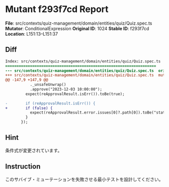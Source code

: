 # Mutant f293f7cd Report

**File**: src/contexts/quiz-management/domain/entities/quiz/Quiz.spec.ts
**Mutator**: ConditionalExpression
**Original ID**: 1024
**Stable ID**: f293f7cd
**Location**: L151:13–L151:37

## Diff

```diff
Index: src/contexts/quiz-management/domain/entities/quiz/Quiz.spec.ts
===================================================================
--- src/contexts/quiz-management/domain/entities/quiz/Quiz.spec.ts	original
+++ src/contexts/quiz-management/domain/entities/quiz/Quiz.spec.ts	mutated #1024
@@ -147,9 +147,9 @@
           ._unsafeUnwrap()
           .approve("2023-12-03 10:00:00");
         expect(reApprovalResult.isErr()).toBe(true);
 
-        if (reApprovalResult.isErr()) {
+        if (false) {
           expect(reApprovalResult.error.issues[0]?.path[0]).toBe("status");
         }
       });
```

## Hint

条件式が変更されています。

## Instruction

このサバイブ・ミューテーションを失敗させる最小テストを設計してください。
